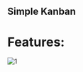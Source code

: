 ## Simple Kanban
# Features:
 
![1](https://user-images.githubusercontent.com/45840519/126045314-6a1c413d-655c-4353-958f-6eb0496188c2.png)

